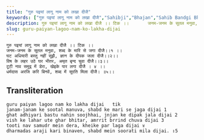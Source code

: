 ```yaml
---
title: "गुरु पइयां लागू नाम को लखा दीजै"
keywords: ["गुरु पइयां लागू नाम को लखा दीजै","Sahibji","Bhajan","Sahib Bandgi Bhajan","Sant Kabir Bhajan","bhajan lyrics","साहिब बंदगी भजन","भजन"]
description: गुरु पइयां लागू नाम को लखा दीजै ।। टिक ।।       जनम-जनम के सूतल मनुवा, शब्द के मारि से जगा दीजै।।१ ।।       घट अधियारी बस्तु नहीं सूझै, ज्ञान के दीप
slug: guru-paiyan-lagoo-nam-ko-lakha-dijai
---
```


  
    गुरु पइयां लागू नाम को लखा दीजै ।। टिक ।।  
    जनम-जनम के सूतल मनुवा, शब्द के मारि से जगा दीजै।।१ ।।  
    घट अधियारी बस्तु नहीं सूझै, ज्ञान के दीपक जला दीजै।।२।।  
    विष के लहर उठे घर भीतर, अमृत बृन्द चुवा दीजै।।३।।  
    टूटी नाव समुद्र में डेरा, खेइके पार लगा दीजै । ४ ।।  
    धर्मदास अरजि करि बिनवें, शब्द में सूरति मिला दीजै। ॥५।।  


## Transliteration

  
    guru paiyan lagoo nam ko lakha dijai   tik    
    janam-janam ke sootal manuva, shabd ke mari se jaga dijai 1    
    ghat adhiyari bastu nahin soojhhai, jnjan ke dipak jala dijai 2   
    vish ke lahar ute ghar bhitar, amrrit brrind chuva dijai 3   
    tooti nav samudr mein dera, kheike par laga dijai ४    
    dharmadas araji kari binaven, shabd mein soorati mila dijai. ॥5   

  